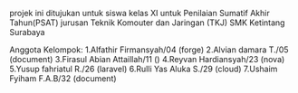 projek ini ditujukan untuk siswa kelas XI untuk Penilaian Sumatif Akhir Tahun(PSAT) jurusan Teknik Komouter dan Jaringan (TKJ) SMK Ketintang Surabaya 

Anggota Kelompok:
  1.Alfathir Firmansyah/04 (forge)
  2.Alvian damara T./05 (document)
  3.Firasul Abian Attaillah/11 ()
  4.Reyvan Hardiansyah/23 (nova)
  5.Yusup fahriatul R./26 (laravel)
  6.Rulli Yas Aluka S./29 (cloud)
  7.Ushaim Fyiham F.A.B/32 (document)
